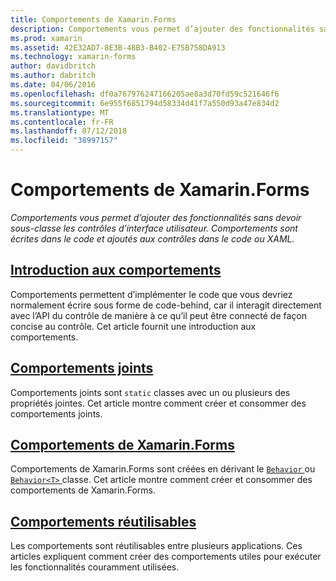 ```yaml
---
title: Comportements de Xamarin.Forms
description: Comportements vous permet d’ajouter des fonctionnalités sans devoir sous-classe les contrôles d’interface utilisateur. Comportements sont écrites dans le code et ajoutés aux contrôles dans le code ou XAML.
ms.prod: xamarin
ms.assetid: 42E32AD7-8E3B-48B3-B402-E75B758DA913
ms.technology: xamarin-forms
author: davidbritch
ms.author: dabritch
ms.date: 04/06/2016
ms.openlocfilehash: df0a767976247166205ae8a3d70fd59c521646f6
ms.sourcegitcommit: 6e955f6851794d58334d41f7a550d93a47e834d2
ms.translationtype: MT
ms.contentlocale: fr-FR
ms.lasthandoff: 07/12/2018
ms.locfileid: "38997157"
---
```

# <a name="xamarinforms-behaviors"></a>Comportements de Xamarin.Forms

_Comportements vous permet d’ajouter des fonctionnalités sans devoir sous-classe les contrôles d’interface utilisateur. Comportements sont écrites dans le code et ajoutés aux contrôles dans le code ou XAML._

## <a name="introduction-to-behaviorsintroductionmd"></a>[Introduction aux comportements](introduction.md)

Comportements permettent d’implémenter le code que vous devriez normalement écrire sous forme de code-behind, car il interagit directement avec l’API du contrôle de manière à ce qu’il peut être connecté de façon concise au contrôle. Cet article fournit une introduction aux comportements.

## <a name="attached-behaviorsattachedmd"></a>[Comportements joints](attached.md)

Comportements joints sont `static` classes avec un ou plusieurs des propriétés jointes. Cet article montre comment créer et consommer des comportements joints.

## <a name="xamarinforms-behaviorscreatingmd"></a>[Comportements de Xamarin.Forms](creating.md)

Comportements de Xamarin.Forms sont créées en dérivant le [ `Behavior` ](xref:Xamarin.Forms.Behavior) ou [ `Behavior<T>` ](xref:Xamarin.Forms.Behavior`1) classe. Cet article montre comment créer et consommer des comportements de Xamarin.Forms.

## <a name="reusable-behaviorsreusableindexmd"></a>[Comportements réutilisables](reusable/index.md)

Les comportements sont réutilisables entre plusieurs applications. Ces articles expliquent comment créer des comportements utiles pour exécuter les fonctionnalités couramment utilisées.
